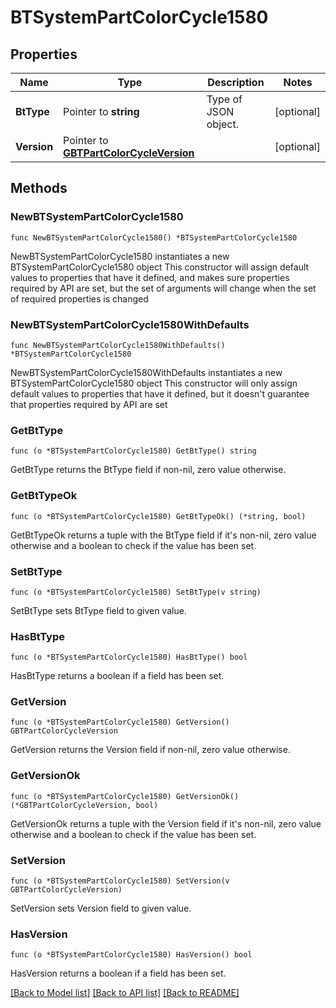 # BTSystemPartColorCycle1580

## Properties

Name | Type | Description | Notes
------------ | ------------- | ------------- | -------------
**BtType** | Pointer to **string** | Type of JSON object. | [optional] 
**Version** | Pointer to [**GBTPartColorCycleVersion**](GBTPartColorCycleVersion.md) |  | [optional] 

## Methods

### NewBTSystemPartColorCycle1580

`func NewBTSystemPartColorCycle1580() *BTSystemPartColorCycle1580`

NewBTSystemPartColorCycle1580 instantiates a new BTSystemPartColorCycle1580 object
This constructor will assign default values to properties that have it defined,
and makes sure properties required by API are set, but the set of arguments
will change when the set of required properties is changed

### NewBTSystemPartColorCycle1580WithDefaults

`func NewBTSystemPartColorCycle1580WithDefaults() *BTSystemPartColorCycle1580`

NewBTSystemPartColorCycle1580WithDefaults instantiates a new BTSystemPartColorCycle1580 object
This constructor will only assign default values to properties that have it defined,
but it doesn't guarantee that properties required by API are set

### GetBtType

`func (o *BTSystemPartColorCycle1580) GetBtType() string`

GetBtType returns the BtType field if non-nil, zero value otherwise.

### GetBtTypeOk

`func (o *BTSystemPartColorCycle1580) GetBtTypeOk() (*string, bool)`

GetBtTypeOk returns a tuple with the BtType field if it's non-nil, zero value otherwise
and a boolean to check if the value has been set.

### SetBtType

`func (o *BTSystemPartColorCycle1580) SetBtType(v string)`

SetBtType sets BtType field to given value.

### HasBtType

`func (o *BTSystemPartColorCycle1580) HasBtType() bool`

HasBtType returns a boolean if a field has been set.

### GetVersion

`func (o *BTSystemPartColorCycle1580) GetVersion() GBTPartColorCycleVersion`

GetVersion returns the Version field if non-nil, zero value otherwise.

### GetVersionOk

`func (o *BTSystemPartColorCycle1580) GetVersionOk() (*GBTPartColorCycleVersion, bool)`

GetVersionOk returns a tuple with the Version field if it's non-nil, zero value otherwise
and a boolean to check if the value has been set.

### SetVersion

`func (o *BTSystemPartColorCycle1580) SetVersion(v GBTPartColorCycleVersion)`

SetVersion sets Version field to given value.

### HasVersion

`func (o *BTSystemPartColorCycle1580) HasVersion() bool`

HasVersion returns a boolean if a field has been set.


[[Back to Model list]](../README.md#documentation-for-models) [[Back to API list]](../README.md#documentation-for-api-endpoints) [[Back to README]](../README.md)


